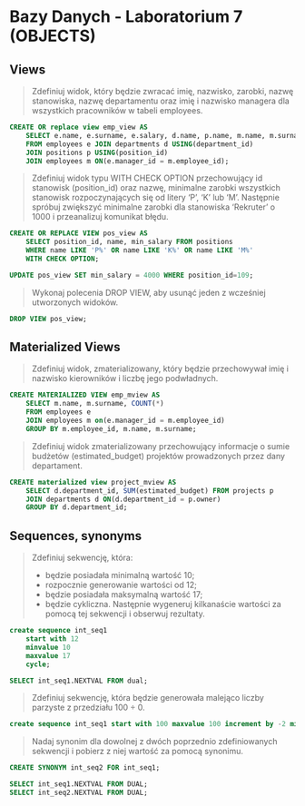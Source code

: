 # Bazy Danych - Laboratorium 7 (OBJECTS)
## Views
> Zdefiniuj widok, który będzie zwracać imię, nazwisko, zarobki, nazwę
stanowiska, nazwę departamentu oraz imię i nazwisko managera dla
wszystkich pracowników w tabeli employees.
```sql
CREATE OR replace view emp_view AS
    SELECT e.name, e.surname, e.salary, d.name, p.name, m.name, m.surname
    FROM employees e JOIN departments d USING(department_id)
    JOIN positions p USING(position_id)
    JOIN employees m ON(e.manager_id = m.employee_id);
```
>Zdefiniuj widok typu WITH CHECK OPTION przechowujący id stanowisk
(position_id) oraz nazwę, minimalne zarobki wszystkich stanowisk
rozpoczynających się od litery ‘P’, ‘K’ lub ‘M’. Następnie spróbuj zwiększyć
minimalne zarobki dla stanowiska ‘Rekruter’ o 1000 i przeanalizuj komunikat
błędu.
```sql
CREATE OR REPLACE VIEW pos_view AS
    SELECT position_id, name, min_salary FROM positions
    WHERE name LIKE 'P%' OR name LIKE 'K%' OR name LIKE 'M%'
    WITH CHECK OPTION;

UPDATE pos_view SET min_salary = 4000 WHERE position_id=109;
```
> Wykonaj polecenia DROP VIEW, aby usunąć jeden z wcześniej utworzonych
widoków.
```sql
DROP VIEW pos_view;
```

## Materialized Views
> Zdefiniuj widok, zmaterializowany, który będzie przechowywał imię i nazwisko
kierowników i liczbę jego podwładnych.
```sql
CREATE MATERIALIZED VIEW emp_mview AS
    SELECT m.name, m.surname, COUNT(*)
    FROM employees e
    JOIN employees m on(e.manager_id = m.employee_id)
    GROUP BY m.employee_id, m.name, m.surname;
```
> Zdefiniuj widok zmaterializowany przechowujący informacje o sumie
budżetów (estimated_budget) projektów prowadzonych przez dany
departament.
```sql
CREATE materialized view project_mview AS
    SELECT d.department_id, SUM(estimated_budget) FROM projects p
    JOIN departments d ON(d.department_id = p.owner)
    GROUP BY d.department_id;
```
## Sequences, synonyms
> Zdefiniuj sekwencję, która:
> - będzie posiadała minimalną wartość 10;
> - rozpocznie generowanie wartości od 12;
> - będzie posiadała maksymalną wartość 17;
> - będzie cykliczna. Następnie wygeneruj kilkanaście wartości za pomocą tej sekwencji i obserwuj rezultaty.
```sql
create sequence int_seq1
    start with 12
    minvalue 10
    maxvalue 17
    cycle;

SELECT int_seq1.NEXTVAL FROM dual;
```
> Zdefiniuj sekwencję, która będzie generowała malejąco liczby parzyste
z przedziału 100 ÷ 0.
```sql
create sequence int_seq1 start with 100 maxvalue 100 increment by -2 minvalue 0;
```
> Nadaj synonim dla dowolnej z dwóch poprzednio zdefiniowanych sekwencji
i pobierz z niej wartość za pomocą synonimu.
```sql
CREATE SYNONYM int_seq2 FOR int_seq1;

SELECT int_seq1.NEXTVAL FROM DUAL;
SELECT int_seq2.NEXTVAL FROM DUAL;
```